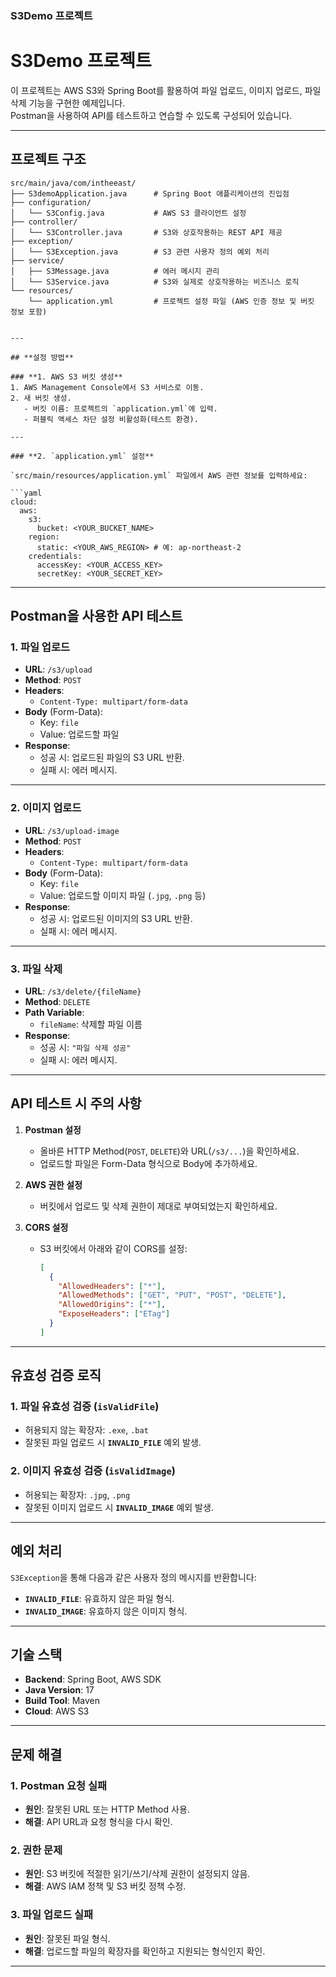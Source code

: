 ### **S3Demo 프로젝트**


# S3Demo 프로젝트

이 프로젝트는 AWS S3와 Spring Boot를 활용하여 파일 업로드, 이미지 업로드, 파일 삭제 기능을 구현한 예제입니다.  
Postman을 사용하여 API를 테스트하고 연습할 수 있도록 구성되어 있습니다.

---

## **프로젝트 구조**

```plaintext
src/main/java/com/intheeast/
├── S3demoApplication.java      # Spring Boot 애플리케이션의 진입점
├── configuration/
│   └── S3Config.java           # AWS S3 클라이언트 설정
├── controller/
│   └── S3Controller.java       # S3와 상호작용하는 REST API 제공
├── exception/
│   └── S3Exception.java        # S3 관련 사용자 정의 예외 처리
├── service/
│   ├── S3Message.java          # 에러 메시지 관리
│   └── S3Service.java          # S3와 실제로 상호작용하는 비즈니스 로직
└── resources/
    └── application.yml         # 프로젝트 설정 파일 (AWS 인증 정보 및 버킷 정보 포함)


---

## **설정 방법**

### **1. AWS S3 버킷 생성**
1. AWS Management Console에서 S3 서비스로 이동.
2. 새 버킷 생성.
   - 버킷 이름: 프로젝트의 `application.yml`에 입력.
   - 퍼블릭 액세스 차단 설정 비활성화(테스트 환경).

---

### **2. `application.yml` 설정**

`src/main/resources/application.yml` 파일에서 AWS 관련 정보를 입력하세요:

```yaml
cloud:
  aws:
    s3:
      bucket: <YOUR_BUCKET_NAME>
    region:
      static: <YOUR_AWS_REGION> # 예: ap-northeast-2
    credentials:
      accessKey: <YOUR_ACCESS_KEY>
      secretKey: <YOUR_SECRET_KEY>
```

---

## **Postman을 사용한 API 테스트**

### 1. **파일 업로드**
- **URL**: `/s3/upload`
- **Method**: `POST`
- **Headers**:
  - `Content-Type: multipart/form-data`
- **Body** (Form-Data):
  - Key: `file`
  - Value: 업로드할 파일
- **Response**:
  - 성공 시: 업로드된 파일의 S3 URL 반환.
  - 실패 시: 에러 메시지.

---

### 2. **이미지 업로드**
- **URL**: `/s3/upload-image`
- **Method**: `POST`
- **Headers**:
  - `Content-Type: multipart/form-data`
- **Body** (Form-Data):
  - Key: `file`
  - Value: 업로드할 이미지 파일 (`.jpg`, `.png` 등)
- **Response**:
  - 성공 시: 업로드된 이미지의 S3 URL 반환.
  - 실패 시: 에러 메시지.

---

### 3. **파일 삭제**
- **URL**: `/s3/delete/{fileName}`
- **Method**: `DELETE`
- **Path Variable**:
  - `fileName`: 삭제할 파일 이름
- **Response**:
  - 성공 시: `"파일 삭제 성공"`
  - 실패 시: 에러 메시지.

---

## **API 테스트 시 주의 사항**

1. **Postman 설정**
   - 올바른 HTTP Method(`POST`, `DELETE`)와 URL(`/s3/...`)을 확인하세요.
   - 업로드할 파일은 Form-Data 형식으로 Body에 추가하세요.

2. **AWS 권한 설정**
   - 버킷에서 업로드 및 삭제 권한이 제대로 부여되었는지 확인하세요.

3. **CORS 설정**
   - S3 버킷에서 아래와 같이 CORS를 설정:
     ```json
     [
       {
         "AllowedHeaders": ["*"],
         "AllowedMethods": ["GET", "PUT", "POST", "DELETE"],
         "AllowedOrigins": ["*"],
         "ExposeHeaders": ["ETag"]
       }
     ]
     ```

---

## **유효성 검증 로직**

### 1. 파일 유효성 검증 (`isValidFile`)
- 허용되지 않는 확장자: `.exe`, `.bat`
- 잘못된 파일 업로드 시 **`INVALID_FILE`** 예외 발생.

### 2. 이미지 유효성 검증 (`isValidImage`)
- 허용되는 확장자: `.jpg`, `.png`
- 잘못된 이미지 업로드 시 **`INVALID_IMAGE`** 예외 발생.

---

## **예외 처리**

`S3Exception`을 통해 다음과 같은 사용자 정의 메시지를 반환합니다:
- **`INVALID_FILE`**: 유효하지 않은 파일 형식.
- **`INVALID_IMAGE`**: 유효하지 않은 이미지 형식.

---

## **기술 스택**

- **Backend**: Spring Boot, AWS SDK
- **Java Version**: 17
- **Build Tool**: Maven
- **Cloud**: AWS S3

---

## **문제 해결**

### 1. **Postman 요청 실패**
- **원인**: 잘못된 URL 또는 HTTP Method 사용.
- **해결**: API URL과 요청 형식을 다시 확인.

### 2. **권한 문제**
- **원인**: S3 버킷에 적절한 읽기/쓰기/삭제 권한이 설정되지 않음.
- **해결**: AWS IAM 정책 및 S3 버킷 정책 수정.

### 3. **파일 업로드 실패**
- **원인**: 잘못된 파일 형식.
- **해결**: 업로드할 파일의 확장자를 확인하고 지원되는 형식인지 확인.

---

